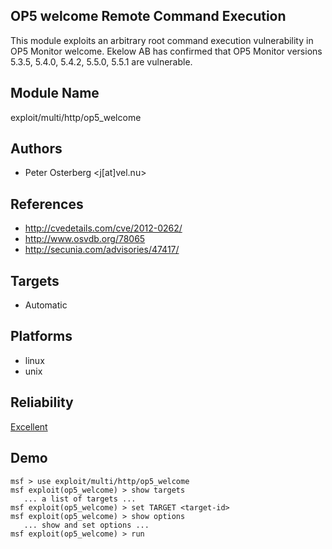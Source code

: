 ## OP5 welcome Remote Command Execution

This module exploits an arbitrary root command execution 
vulnerability in OP5 Monitor welcome. Ekelow AB has 
confirmed that OP5 Monitor versions 5.3.5, 5.4.0, 5.4.2, 
5.5.0, 5.5.1 are vulnerable.


## Module Name
exploit/multi/http/op5_welcome

## Authors
* Peter Osterberg <j[at]vel.nu>


## References
* http://cvedetails.com/cve/2012-0262/
* http://www.osvdb.org/78065
* http://secunia.com/advisories/47417/



## Targets
* Automatic


## Platforms
* linux
* unix

## Reliability
[Excellent](https://github.com/rapid7/metasploit-framework/wiki/Exploit-Ranking)

## Demo

```
msf > use exploit/multi/http/op5_welcome
msf exploit(op5_welcome) > show targets
   ... a list of targets ...
msf exploit(op5_welcome) > set TARGET <target-id>
msf exploit(op5_welcome) > show options
   ... show and set options ...
msf exploit(op5_welcome) > run
```
    
    